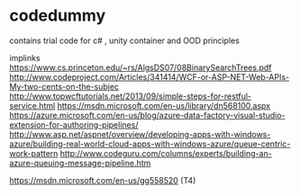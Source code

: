 # codedummy
contains trial code for c# , unity container and OOD principles

implinks
https://www.cs.princeton.edu/~rs/AlgsDS07/08BinarySearchTrees.pdf
http://www.codeproject.com/Articles/341414/WCF-or-ASP-NET-Web-APIs-My-two-cents-on-the-subjec
http://www.topwcftutorials.net/2013/09/simple-steps-for-restful-service.html
https://msdn.microsoft.com/en-us/library/dn568100.aspx
https://azure.microsoft.com/en-us/blog/azure-data-factory-visual-studio-extension-for-authoring-pipelines/
http://www.asp.net/aspnet/overview/developing-apps-with-windows-azure/building-real-world-cloud-apps-with-windows-azure/queue-centric-work-pattern
http://www.codeguru.com/columns/experts/building-an-azure-queuing-message-pipeline.htm

https://msdn.microsoft.com/en-us/gg558520  (T4)

